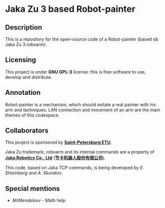 # Jaka Zu 3 based Robot-painter

## Description
This is a repository for the open-source code of a Robot-painter (based ob Jaka Zu 3 roboarm).

## Licensing
This project is under **GNU GPL-3** license: this is free software to use, develop and distribute.

## Annotation
Robot-painter is a mechanism, which should imitate a real painter with his arm and techniques. LAN connection and movement of an arm are the main themes of this codespace.

## Collaborators
This project is sponsored by [**Saint-Petersburg ETU**](https://en.wikipedia.org/wiki/Saint_Petersburg_Electrotechnical_University).

Jaka Zu trademark, roboarm and its internal commands are a property of [**Jaka Robotics Co., Ltd**](https://www.jakarobotics.com/) ([**节卡机器人股份有限公司**](https://www.jaka.com/)).

This code, based on Jaka TCP commands, is being developed by *E. Shteinberg and A. Skuratov*.

## Special mentions
+ *MrMendeleev* - Math help
